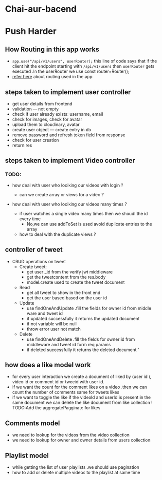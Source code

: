 # Chai-aur-bacend
# Push Harder
## How Routing in this app  works
  + `app.use("/api/v1/users", userRouter);` this line of code says that if the client hit the endpoint starting with `/api/v1/users` then `userRouter` gets executed .In the userRouter we use const router=Router();
  + [refer here](https://sl.bing.net/clvBjLe36Rg) about routing used in the app 
  
## steps taken to implement user controller 
  - get user details from frontend
  - validation — not empty
  - check if user already exists: username, email
  - check for images, check for avatar
  - upload them to cloudinary, avatar
  - create user object — create entry in db
  - remove password and refresh token field from response
  - check for user creation
  - return res

## steps taken to implement Video controller 

### TODO:
+ how deal with user who looiking our videos with login ?
  + can we create array or views for a video ?

+ how deal with user who looiking our videos many times  ?
  + if user watches a single video many times then we shoudl the id every time 
    - No,we can use addToSet is used avoid duplicate      entries to the array
  + how to deal with the duplicate views ?


## controller of tweet
 - CRUD operations on tweet 
    - Create tweet:
      + get user _id from the verify jwt middleware
      + get the tweetcontent from the res.body
      + model.create used to create the tweet document
    - Read 
      + get all tweet to show in the front end
      + get the user based based on the user id
    - Update
      + use findOneAndUpdate .fill the fields for owner id from middle ware and tweet id 
      + if updated successfully it returns the updated document 
      + if not variable will be null
      + throw error user not match
    - Delete 
      + use findOneAndDelete .fill the fields for owner id from middleware and tweet id  form req.params
      + if deleted successfully it returns the deleted document '

## how does a like model work
  + for every user interaction we create a document of liked by (user id ),
    video id or  comment id or tweeid  with user id.
  + if we want the count for the comment likes  on a video .then we can count the number of comments
    same for tweets likes 
  + if we want to toggle the like if the videoId and userId is present in the same document  we can delete the like document from  like collection
   ! TODO:Add the aggregatePagginate for likes 

## Comments model
  + we need to lookup for the videos from the video collection
  + we need to lookup for owner and owner details from users collection 
  
    
## Playlist model
  + while getting the list of user playlists .we should use pagination
  + how to add or delete multiple videos to the playlist at same time 
  

 

